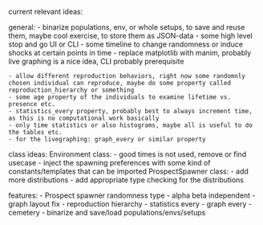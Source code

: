 current relevant ideas:
    
general:
    - binarize populations, env, or whole setups, to save and reuse them,
        maybe cool exercise, to store them as JSON-data
    - some high level stop and go UI or CLI
    - some timeline to change randomness or induce shocks at certain points in time
    - replace matplotlib with manim, probably live graphing is a nice idea, CLI probably prerequisite

    - allow different reproduction behaviors, right now some randomnly chosen individual can reproduce, maybe do some property called reproduction_hierarchy or something
    - some age property of the individuals to examine lifetime vs. presence etc.
    - statistics_every property, probably best to always increment time, as this is no computational work basically
    - only time statistics or also histograms, maybe all is useful to do the tables etc.
    - for the livegraphing: graph_every or similar property

class ideas:
    Environment class:
        - good times is not used, remove or find usecase
        - inject the spawning preferences with some kind of constants/templates that can be imported
    ProspectSpawner class:
        - add more distributions
        - add appropriate type checking for the distributions

features:
    - Prospect spawner randomness type
    - alpha beta independent
    - graph layout fix
    - reproduction hierarchy
    - statistics every
    - graph every
    - cemetery
    - binarize and save/load populations/envs/setups
    